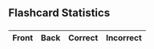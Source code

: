 <link rel="stylesheet" href="{{ '/assets/css/search.scss?v=' | append: site.github.build_revision | relative_url }}">
<html>
  <head>
    <title>Flashcard Stats</title>
  </head>
  <body>
    <h2>Flashcard Statistics</h2>
    <h3 id="flashcardset-name"></h3>
    <table>
      <thead>
        <tr>
          <th>Front</th>
          <th>Back</th>
          <th>Correct</th>
          <th>Incorrect</th>
        </tr>
      </thead>
      <tbody id="stats-table-body"></tbody>
    </table>
  
  <script>
      const statsTableBody = document.getElementById('stats-table-body');
      var currentUrl = window.location.href;
      let url = new URL(currentUrl);                                                  
      let urlParams = new URLSearchParams(url.search); 


      const ID = parseInt(urlParams.get('id')); // will be inputted by user later
      if (ID === null || isNaN(ID)) {
        window.location.pathname = "/search.html";
      }

      fetch("https://csa-backend.rohanj.dev/api/flashcard/getFlashcardSet",
        { 
          method: 'POST',  
          headers: {
            'Content-Type': 'application/json'
          },
          body: JSON.stringify({id: ID})
        }
      ).then(response => {
        response.json().then(data => {
          document.getElementById("flashcardset-name").innerText = data.meta.name;
        });
      });

      fetch('https://csa-backend.rohanj.dev/api/stats/getStatsByFlashcardSet',{ 
        method: 'POST',  
        headers: {
          'Content-Type': 'application/json'
        },
        body: JSON.stringify({email: "rohanj2006@gmail.com", password: "password", id: 20})
      })
        .then(response => response.json())
        .then(stats => {
          stats.forEach(stat => {
            const row = document.createElement('tr');
            const flashcardFront = document.createElement('td');
            const flashcardBack = document.createElement('td');
            const correctCell = document.createElement('td');
            const incorrectCell = document.createElement('td');
            
            flashcardFront.innerText = stat.flashcard.front;
            flashcardBack.innerText = stat.flashcard.back;
            correctCell.innerText = stat.correct;
            incorrectCell.innerText = stat.incorrect;

            row.appendChild(flashcardFront);
            row.appendChild(flashcardBack);
            row.appendChild(correctCell);
            row.appendChild(incorrectCell);

            statsTableBody.appendChild(row);
          });
      });
    </script>
  </body>
</html>
